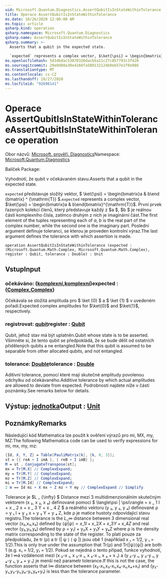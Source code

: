 ```yaml
---
uid: Microsoft.Quantum.Diagnostics.AssertQubitIsInStateWithinTolerance
title: Operace AssertQubitIsInStateWithinTolerance
ms.date: 10/26/2020 12:00:00 AM
ms.topic: article
qsharp.kind: operation
qsharp.namespace: Microsoft.Quantum.Diagnostics
qsharp.name: AssertQubitIsInStateWithinTolerance
qsharp.summary: >-
  Asserts that a qubit in the expected state.

  `expected` represents a complex vector, $\ket{\psi} = \begin{bmatrix}a & b\end{bmatrix}^{\mathrm{T}}$. The first element of the tuples representing each of $a$, $b$ is the real part of the complex number, while the second one is the imaginary part. The last argument defines the tolerance with which assertion is made.
ms.openlocfilehash: 5d34bdac53870326dacb5a11c27c857793c3f420
ms.sourcegitcommit: 29e0d88a30e4166fa580132124b0eb57e1f0e986
ms.translationtype: MT
ms.contentlocale: cs-CZ
ms.lasthandoff: 10/27/2020
ms.locfileid: "92698141"
---
```

# <a name="assertqubitisinstatewithintolerance-operation"></a><span data-ttu-id="0c565-102">Operace AssertQubitIsInStateWithinTolerance</span><span class="sxs-lookup"><span data-stu-id="0c565-102">AssertQubitIsInStateWithinTolerance operation</span></span>

<span data-ttu-id="0c565-103">Obor názvů: [Microsoft. prověří. Diagnostics](xref:Microsoft.Quantum.Diagnostics)</span><span class="sxs-lookup"><span data-stu-id="0c565-103">Namespace: [Microsoft.Quantum.Diagnostics](xref:Microsoft.Quantum.Diagnostics)</span></span>

<span data-ttu-id="0c565-104">Balíček [](https://nuget.org/packages/)</span><span class="sxs-lookup"><span data-stu-id="0c565-104">Package: [](https://nuget.org/packages/)</span></span>


<span data-ttu-id="0c565-105">Vyhodnotí, že qubit v očekávaném stavu.</span><span class="sxs-lookup"><span data-stu-id="0c565-105">Asserts that a qubit in the expected state.</span></span>

<span data-ttu-id="0c565-106">`expected` představuje složitý vektor, $ \ket{\psi} = \begin{bmatrix}a & b\end {bmatrix} ^ {\mathrm{T}} $.</span><span class="sxs-lookup"><span data-stu-id="0c565-106">`expected` represents a complex vector, $\ket{\psi} = \begin{bmatrix}a & b\end{bmatrix}^{\mathrm{T}}$.</span></span>
<span data-ttu-id="0c565-107">První prvek řazených kolekcí členů, který představuje každý z $a $, $b $ je reálnou částí komplexního čísla, zatímco druhým z nich je imaginární část.</span><span class="sxs-lookup"><span data-stu-id="0c565-107">The first element of the tuples representing each of $a$, $b$ is the real part of the complex number, while the second one is the imaginary part.</span></span>
<span data-ttu-id="0c565-108">Poslední argument definuje toleranci, se kterou je proveden kontrolní výraz.</span><span class="sxs-lookup"><span data-stu-id="0c565-108">The last argument defines the tolerance with which assertion is made.</span></span>

```qsharp
operation AssertQubitIsInStateWithinTolerance (expected : (Microsoft.Quantum.Math.Complex, Microsoft.Quantum.Math.Complex), register : Qubit, tolerance : Double) : Unit
```


## <a name="input"></a><span data-ttu-id="0c565-109">Vstup</span><span class="sxs-lookup"><span data-stu-id="0c565-109">Input</span></span>

### <a name="expected--complexcomplex"></a><span data-ttu-id="0c565-110">očekáváno: ([komplexní](xref:Microsoft.Quantum.Math.Complex),[komplexní](xref:Microsoft.Quantum.Math.Complex))</span><span class="sxs-lookup"><span data-stu-id="0c565-110">expected : ([Complex](xref:Microsoft.Quantum.Math.Complex),[Complex](xref:Microsoft.Quantum.Math.Complex))</span></span>

<span data-ttu-id="0c565-111">Očekávala se složitá amplituda pro $ \ket {0} $ a $ \ket {1} $ v uvedeném pořadí.</span><span class="sxs-lookup"><span data-stu-id="0c565-111">Expected complex amplitudes for $\ket{0}$ and $\ket{1}$, respectively.</span></span>


### <a name="register--qubit"></a><span data-ttu-id="0c565-112">registrovat: [qubit](xref:microsoft.quantum.lang-ref.qubit)</span><span class="sxs-lookup"><span data-stu-id="0c565-112">register : [Qubit](xref:microsoft.quantum.lang-ref.qubit)</span></span>

<span data-ttu-id="0c565-113">Qubit, jehož stav má být uplatněn.</span><span class="sxs-lookup"><span data-stu-id="0c565-113">Qubit whose state is to be asserted.</span></span> <span data-ttu-id="0c565-114">Všimněte si, že tento qubit se předpokládá, že se bude dělit od ostatních přidělených qubits a ne entangled.</span><span class="sxs-lookup"><span data-stu-id="0c565-114">Note that this qubit is assumed to be separable from other allocated qubits, and not entangled.</span></span>


### <a name="tolerance--double"></a><span data-ttu-id="0c565-115">tolerance: [Double](xref:microsoft.quantum.lang-ref.double)</span><span class="sxs-lookup"><span data-stu-id="0c565-115">tolerance : [Double](xref:microsoft.quantum.lang-ref.double)</span></span>

<span data-ttu-id="0c565-116">Aditivní tolerance, pomocí které mají skutečné amplitudy povolenou odchylku od očekávaného.</span><span class="sxs-lookup"><span data-stu-id="0c565-116">Additive tolerance by which actual amplitudes are allowed to deviate from expected.</span></span>
<span data-ttu-id="0c565-117">Podrobnosti najdete níže v části poznámky.</span><span class="sxs-lookup"><span data-stu-id="0c565-117">See remarks below for details.</span></span>



## <a name="output--unit"></a><span data-ttu-id="0c565-118">Výstup: [jednotka](xref:microsoft.quantum.lang-ref.unit)</span><span class="sxs-lookup"><span data-stu-id="0c565-118">Output : [Unit](xref:microsoft.quantum.lang-ref.unit)</span></span>



## <a name="remarks"></a><span data-ttu-id="0c565-119">Poznámky</span><span class="sxs-lookup"><span data-stu-id="0c565-119">Remarks</span></span>

<span data-ttu-id="0c565-120">Následující kód Mathematica lze použít k ověření výrazů pro mi, MX, my, MZ:</span><span class="sxs-lookup"><span data-stu-id="0c565-120">The following Mathematica code can be used to verify expressions for mi, mx, my, mz:</span></span>

```mathematica
{Id, X, Y, Z} = Table[PauliMatrix[k], {k, 0, 3}];
st = {{ reA + I imA }, { reB + I imB} };
M = st . ConjugateTranspose[st];
mx = Tr[M.X] // ComplexExpand;
my = Tr[M.Y] // ComplexExpand;
mz = Tr[M.Z] // ComplexExpand;
mi = Tr[M.Id] // ComplexExpand;
2 m == Id mi + X mx + Z mz + Y my // ComplexExpand // Simplify
```

<span data-ttu-id="0c565-121">Tolerance je $L \_ {\infty} $ Distance mezi 3 multidimenzionálním skutečným vektorem (x ₂, x ₃, x ₄) definované pomocí $ \langle\psi | \psi\rangle = x \_ 1 I + x \_ 2 x + x \_ 3 Y + x \_ 4 Z $ a reálného vektoru (y ₂, y ₃, y ₄) definované ρ = y ₁ I + y ₂ x + y ₃ Y + y ₄ Z, kde ρ je matice hustoty odpovídající stavu registru.</span><span class="sxs-lookup"><span data-stu-id="0c565-121">The tolerance is the $L\_{\infty}$ distance between 3 dimensional real vector (x₂,x₃,x₄) defined by $\langle\psi|\psi\rangle = x\_1 I + x\_2 X + x\_3 Y + x\_4 Z$ and real vector (y₂,y₃,y₄) defined by ρ = y₁I + y₂X + y₃Y + y₄Z where ρ is the density matrix corresponding to the state of the register.</span></span>
<span data-ttu-id="0c565-122">To platí pouze za předpokladu, že tr (ρ) a tr (| ψ ⟩ ⟨ ψ |) jsou obě 1 (například x ₁ = 1/2, y ₁ = 1/2).</span><span class="sxs-lookup"><span data-stu-id="0c565-122">This is only true under the assumption that Tr(ρ) and Tr(|ψ⟩⟨ψ|) are both 1 (e.g. x₁ = 1/2, y₁ = 1/2).</span></span>
<span data-ttu-id="0c565-123">Pokud se nejedná o tento případ, funkce vyhodnotí, že l ∞á vzdálenost mezi (x ₂-x ₁, x ₃-x ₁, x ₄-x ₁, x ₄ + x ₁) a (y ₂-y ₁, y ₃-y ₁, y ₄-y ₁, y ₄ + y ₁) je menší než parametr tolerance.</span><span class="sxs-lookup"><span data-stu-id="0c565-123">If this is not the case, the function asserts that l∞ distance between (x₂-x₁,x₃-x₁,x₄-x₁,x₄+x₁) and (y₂-y₁,y₃-y₁,y₄-y₁,y₄+y₁) is less than the tolerance parameter.</span></span>